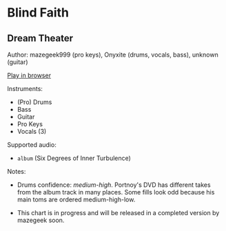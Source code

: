 # Blind Faith

## Dream Theater

Author: mazegeek999 (pro keys), Onyxite (drums, vocals, bass), unknown (guitar)

[Play in browser](http://pages.cs.wisc.edu/~tolly/customs/?title=blind-faith&artist=dream-theater)

Instruments:

  * (Pro) Drums
  * Bass
  * Guitar
  * Pro Keys
  * Vocals (3)

Supported audio:

  * `album` (Six Degrees of Inner Turbulence)

Notes:

  * Drums confidence: *medium-high*. Portnoy's DVD has different takes from the album track in many places. Some fills look odd because his main toms are ordered medium-high-low.

  * This chart is in progress and will be released in a completed version by mazegeek soon.

